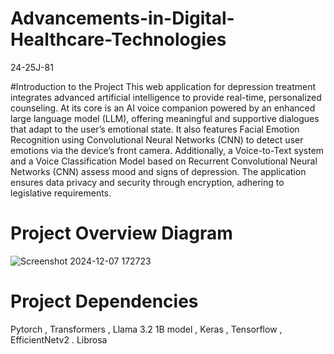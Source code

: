 # Advancements-in-Digital-Healthcare-Technologies
24-25J-81


#Introduction to the Project 
This web application for depression treatment integrates advanced artificial intelligence to provide real-time, personalized counseling. At its core is an AI voice companion powered by an enhanced large language model (LLM), offering meaningful and supportive dialogues that adapt to the user’s emotional state. It also features Facial Emotion Recognition using Convolutional Neural Networks (CNN) to detect user emotions via the device’s front camera. Additionally, a Voice-to-Text system and a Voice Classification Model based on Recurrent Convolutional Neural Networks (CNN) assess mood and signs of depression. The application ensures data privacy and security through encryption, adhering to legislative requirements.


# Project Overview Diagram
![Screenshot 2024-12-07 172723](https://github.com/user-attachments/assets/50c6fd2b-4a8f-476c-8847-114943107447)


# Project Dependencies
Pytorch ,
Transformers ,
Llama 3.2 1B model ,
Keras ,
Tensorflow ,
EfficientNetv2 . 
Librosa


